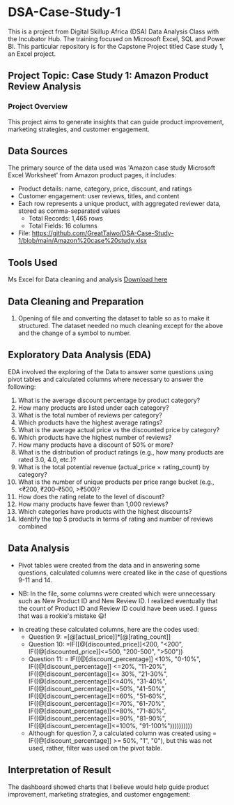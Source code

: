# DSA-Case-Study-1

This is a project from Digital Skillup Africa (DSA) Data Analysis Class with the Incubator Hub. The training focused on Microsoft Excel, SQL and Power BI. This particular repository is for the Capstone Project titled Case study 1, an Excel project.  

## Project Topic: Case Study 1: Amazon Product Review Analysis

### Project Overview

This project aims to generate insights that can guide product improvement, marketing strategies, and customer engagement.

## Data Sources

The primary source of the data used was 'Amazon case study Microsoft Excel Worksheet' from Amazon product pages, it includes:
- Product details: name, category, price, discount, and ratings
- Customer engagement: user reviews, titles, and content
- Each row represents a unique product, with aggregated reviewer data, stored as comma-separated values
  - Total Records: 1,465 rows
  - Total Fields: 16 columns
- File: https://github.com/GreatTaiwo/DSA-Case-Study-1/blob/main/Amazon%20case%20study.xlsx
 
## Tools Used

Ms Excel for Data cleaning and analysis [Download here](https://www.microsoft.com/en-us/microsoft-365/excel)

## Data Cleaning and Preparation

1. Opening of file and converting the dataset to table so as to make it structured.
The dataset needed no much cleaning except for the above and the change of a symbol to number.

## Exploratory Data Analysis (EDA)
EDA involved the exploring of the Data to answer some questions using pivot tables and calculated columns where necessary to answer the following:
1. What is the average discount percentage by product category?
2. How many products are listed under each category?
3. What is the total number of reviews per category?
4. Which products have the highest average ratings?
5. What is the average actual price vs the discounted price by category?
6. Which products have the highest number of reviews?
7. How many products have a discount of 50% or more?
8. What is the distribution of product ratings (e.g., how many products are rated 3.0, 4.0, etc.)?
9. What is the total potential revenue (actual_price × rating_count) by category?
10. What is the number of unique products per price range bucket (e.g., <₹200, ₹200–₹500, >₹500)?
11. How does the rating relate to the level of discount?
12. How many products have fewer than 1,000 reviews?
13. Which categories have products with the highest discounts?
14. Identify the top 5 products in terms of rating and number of reviews combined

## Data Analysis

- Pivot tables were created from the data and in answering some questions, calculated columns were created like in the case of questions 9-11 and 14.
* NB: In the file, some columns were created which were unnecessary such as New Product ID and New Review ID. I realized eventually that the count of Product ID and Review ID could have been used. I guess that was a rookie's mistake 😃!
- In creating these calculated columns, here are the codes used:
  - Question 9: =[@[actual_price]]*[@[rating_count]]
  - Question 10: =IF([@[discounted_price]]<200, "<200", IF([@[discounted_price]]<=500, "200-500", ">500"))
  - Question 11: = IF([@[discount_percentage]] <10%, "0-10%", IF([@[discount_percentage]] <=20%, "11-20%", IF([@[discount_percentage]]<= 30%, "21-30%", IF([@[discount_percentage]]<=40%, "31-40%", IF([@[discount_percentage]]<=50%, "41-50%", IF([@[discount_percentage]]<=60%, "51-60%", IF([@[discount_percentage]]<=70%, "61-70%", IF([@[discount_percentage]]<=80%, "71-80%", IF([@[discount_percentage]]<=90%, "81-90%", IF([@[discount_percentage]]<=100%, "91-100%"))))))))))
  - Although for question 7, a calculated column was created using = IF([@[discount_percentage]] >= 50%, "1", "0"), but this was not used, rather, filter was used on the pivot table. 

## Interpretation of Result

The dashboard showed charts that I believe would help guide product improvement, marketing strategies, and customer engagement:
